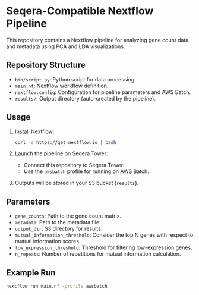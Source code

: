 # Seqera-Compatible Nextflow Pipeline

This repository contains a Nextflow pipeline for analyzing gene count data and metadata using PCA and LDA visualizations.

## Repository Structure
- `bin/script.py`: Python script for data processing.
- `main.nf`: Nextflow workflow definition.
- `nextflow.config`: Configuration for pipeline parameters and AWS Batch.
- `results/`: Output directory (auto-created by the pipeline).

## Usage
1. Install Nextflow:
   ```bash
   curl -s https://get.nextflow.io | bash
   ```

2. Launch the pipeline on Seqera Tower:
   - Connect this repository to Seqera Tower.
   - Use the `awsbatch` profile for running on AWS Batch.

3. Outputs will be stored in your S3 bucket (`results`).

## Parameters
- `gene_counts`: Path to the gene count matrix.
- `metadata`: Path to the metadata file.
- `output_dir`: S3 directory for results.
- `mutual_information_threshold`: Consider the top N genes with respect to mutual information scores.
- `low_expression_threshold`: Threshold for filtering low-expression genes.
- `n_repeats`: Number of repetitions for mutual information calculation.

## Example Run
```bash
nextflow run main.nf -profile awsbatch
```
